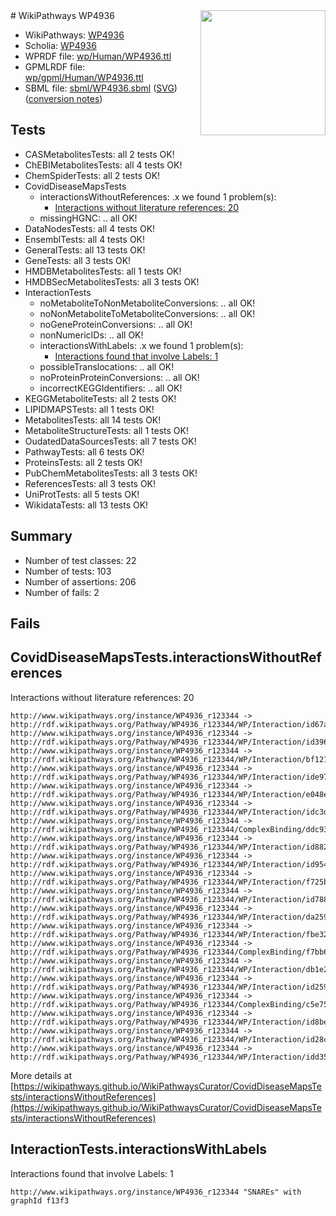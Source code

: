 <img style="float: right; width: 200px" src="../logo.png" />
# WikiPathways WP4936

* WikiPathways: [WP4936](https://identifiers.org/wikipathways:WP4936)
* Scholia: [WP4936](https://scholia.toolforge.org/wikipathways/WP4936)
* WPRDF file: [wp/Human/WP4936.ttl](../wp/Human/WP4936.ttl)
* GPMLRDF file: [wp/gpml/Human/WP4936.ttl](../wp/gpml/Human/WP4936.ttl)
* SBML file: [sbml/WP4936.sbml](../sbml/WP4936.sbml) ([SVG](../sbml/WP4936.svg)) ([conversion notes](../sbml/WP4936.txt))

## Tests
* CASMetabolitesTests: all 2 tests OK!
* ChEBIMetabolitesTests: all 4 tests OK!
* ChemSpiderTests: all 2 tests OK!
* CovidDiseaseMapsTests
    * interactionsWithoutReferences: .x we found 1 problem(s):
        * [Interactions without literature references: 20](#9701cd00)
    * missingHGNC: .. all OK!
* DataNodesTests: all 4 tests OK!
* EnsemblTests: all 4 tests OK!
* GeneralTests: all 13 tests OK!
* GeneTests: all 3 tests OK!
* HMDBMetabolitesTests: all 1 tests OK!
* HMDBSecMetabolitesTests: all 3 tests OK!
* InteractionTests
    * noMetaboliteToNonMetaboliteConversions: .. all OK!
    * noNonMetaboliteToMetaboliteConversions: .. all OK!
    * noGeneProteinConversions: .. all OK!
    * nonNumericIDs: .. all OK!
    * interactionsWithLabels: .x we found 1 problem(s):
        * [Interactions found that involve Labels: 1](#630d2678)
    * possibleTranslocations: .. all OK!
    * noProteinProteinConversions: .. all OK!
    * incorrectKEGGIdentifiers: .. all OK!
* KEGGMetaboliteTests: all 2 tests OK!
* LIPIDMAPSTests: all 1 tests OK!
* MetabolitesTests: all 14 tests OK!
* MetaboliteStructureTests: all 1 tests OK!
* OudatedDataSourcesTests: all 7 tests OK!
* PathwayTests: all 6 tests OK!
* ProteinsTests: all 2 tests OK!
* PubChemMetabolitesTests: all 3 tests OK!
* ReferencesTests: all 3 tests OK!
* UniProtTests: all 5 tests OK!
* WikidataTests: all 13 tests OK!


## Summary

* Number of test classes: 22
* Number of tests: 103
* Number of assertions: 206
* Number of fails: 2

## Fails

<a name="9701cd00" />

## CovidDiseaseMapsTests.interactionsWithoutReferences

Interactions without literature references: 20
```
http://www.wikipathways.org/instance/WP4936_r123344 -> http://rdf.wikipathways.org/Pathway/WP4936_r123344/WP/Interaction/id67a2f315
http://www.wikipathways.org/instance/WP4936_r123344 -> http://rdf.wikipathways.org/Pathway/WP4936_r123344/WP/Interaction/id396f48b2
http://www.wikipathways.org/instance/WP4936_r123344 -> http://rdf.wikipathways.org/Pathway/WP4936_r123344/WP/Interaction/bf121
http://www.wikipathways.org/instance/WP4936_r123344 -> http://rdf.wikipathways.org/Pathway/WP4936_r123344/WP/Interaction/ide9784478
http://www.wikipathways.org/instance/WP4936_r123344 -> http://rdf.wikipathways.org/Pathway/WP4936_r123344/WP/Interaction/e048e
http://www.wikipathways.org/instance/WP4936_r123344 -> http://rdf.wikipathways.org/Pathway/WP4936_r123344/WP/Interaction/idc3daa4b8
http://www.wikipathways.org/instance/WP4936_r123344 -> http://rdf.wikipathways.org/Pathway/WP4936_r123344/ComplexBinding/ddc93
http://www.wikipathways.org/instance/WP4936_r123344 -> http://rdf.wikipathways.org/Pathway/WP4936_r123344/WP/Interaction/id8825c1d0
http://www.wikipathways.org/instance/WP4936_r123344 -> http://rdf.wikipathways.org/Pathway/WP4936_r123344/WP/Interaction/id9545f48f
http://www.wikipathways.org/instance/WP4936_r123344 -> http://rdf.wikipathways.org/Pathway/WP4936_r123344/WP/Interaction/f725b
http://www.wikipathways.org/instance/WP4936_r123344 -> http://rdf.wikipathways.org/Pathway/WP4936_r123344/WP/Interaction/id788d6f1c
http://www.wikipathways.org/instance/WP4936_r123344 -> http://rdf.wikipathways.org/Pathway/WP4936_r123344/WP/Interaction/da259
http://www.wikipathways.org/instance/WP4936_r123344 -> http://rdf.wikipathways.org/Pathway/WP4936_r123344/WP/Interaction/fbe32
http://www.wikipathways.org/instance/WP4936_r123344 -> http://rdf.wikipathways.org/Pathway/WP4936_r123344/ComplexBinding/f7bb6
http://www.wikipathways.org/instance/WP4936_r123344 -> http://rdf.wikipathways.org/Pathway/WP4936_r123344/WP/Interaction/db1e2
http://www.wikipathways.org/instance/WP4936_r123344 -> http://rdf.wikipathways.org/Pathway/WP4936_r123344/WP/Interaction/id259f64e
http://www.wikipathways.org/instance/WP4936_r123344 -> http://rdf.wikipathways.org/Pathway/WP4936_r123344/ComplexBinding/c5e75
http://www.wikipathways.org/instance/WP4936_r123344 -> http://rdf.wikipathways.org/Pathway/WP4936_r123344/WP/Interaction/id8be830b7
http://www.wikipathways.org/instance/WP4936_r123344 -> http://rdf.wikipathways.org/Pathway/WP4936_r123344/WP/Interaction/id28c533ea
http://www.wikipathways.org/instance/WP4936_r123344 -> http://rdf.wikipathways.org/Pathway/WP4936_r123344/WP/Interaction/idd35c42c0
```

More details at [https://wikipathways.github.io/WikiPathwaysCurator/CovidDiseaseMapsTests/interactionsWithoutReferences](https://wikipathways.github.io/WikiPathwaysCurator/CovidDiseaseMapsTests/interactionsWithoutReferences)

<a name="630d2678" />

## InteractionTests.interactionsWithLabels

Interactions found that involve Labels: 1
```
http://www.wikipathways.org/instance/WP4936_r123344 "SNAREs" with graphId f13f3
```

